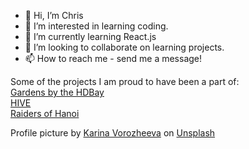 - 👋 Hi, I’m Chris
- 👀 I’m interested in learning coding.
- 🌱 I’m currently learning React.js
- 💞️ I’m looking to collaborate on learning projects.
- 📫 How to reach me - send me a message!

<!---
chris-lye/chris-lye is a ✨ special ✨ repository because its `README.md` (this file) appears on your GitHub profile.
You can click the Preview link to take a look at your changes.
--->
Some of the projects I am proud to have been a part of:  
<a href="https://devpost.com/software/gardens-by-the-hdbay">Gardens by the HDBay</a>  
<a href="https://github.com/rphly/hive">HIVE</a>  
<a href="https://istd.sutd.edu.sg/term4-design-exhibition/50002/raiders-of-hanoi">Raiders of Hanoi</a>  



Profile picture by <a href="https://unsplash.com/@_k_arinn?utm_source=unsplash&utm_medium=referral&utm_content=creditCopyText">Karina Vorozheeva</a> on <a href="https://unsplash.com/s/photos/profile-cat?utm_source=unsplash&utm_medium=referral&utm_content=creditCopyText">Unsplash</a>
